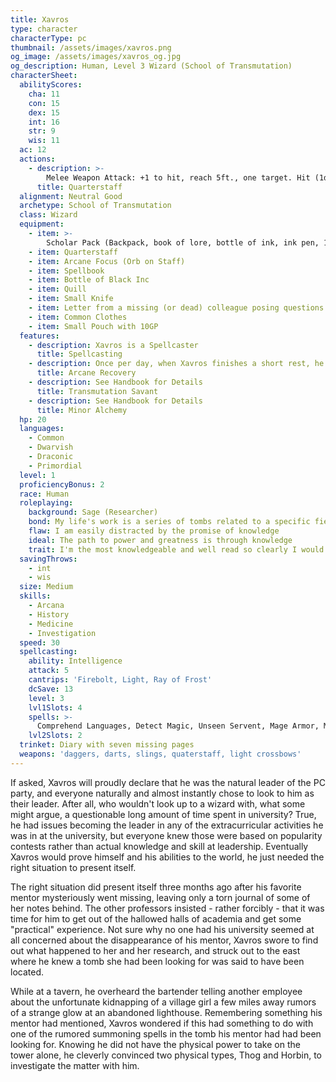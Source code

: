 ```yaml
---
title: Xavros
type: character
characterType: pc
thumbnail: /assets/images/xavros.png
og_image: /assets/images/xavros_og.jpg
og_description: Human, Level 3 Wizard (School of Transmutation)
characterSheet:
  abilityScores:
    cha: 11
    con: 15
    dex: 15
    int: 16
    str: 9
    wis: 11
  ac: 12
  actions:
    - description: >-
        Melee Weapon Attack: +1 to hit, reach 5ft., one target. Hit (1d6) bludgeoning damage, or (1d8) bludgeoning damaging if used with two hands
      title: Quarterstaff
  alignment: Neutral Good
  archetype: School of Transmutation
  class: Wizard
  equipment:
    - item: >-
        Scholar Pack (Backpack, book of lore, bottle of ink, ink pen, 10 sheets of parchment, little bag of sand)
    - item: Quarterstaff
    - item: Arcane Focus (Orb on Staff)
    - item: Spellbook
    - item: Bottle of Black Inc
    - item: Quill
    - item: Small Knife
    - item: Letter from a missing (or dead) colleague posing questions he can't answer
    - item: Common Clothes
    - item: Small Pouch with 10GP
  features:
    - description: Xavros is a Spellcaster
      title: Spellcasting
    - description: Once per day, when Xavros finishes a short rest, he can choose expended spell slots to recover
      title: Arcane Recovery
    - description: See Handbook for Details
      title: Transmutation Savant
    - description: See Handbook for Details
      title: Minor Alchemy
  hp: 20
  languages:
    - Common
    - Dwarvish
    - Draconic
    - Primordial
  level: 1
  proficiencyBonus: 2
  race: Human
  roleplaying:
    background: Sage (Researcher)
    bond: My life's work is a series of tombs related to a specific field of lore
    flaw: I am easily distracted by the promise of knowledge
    ideal: The path to power and greatness is through knowledge
    trait: I'm the most knowledgeable and well read so clearly I would make the best leader
  savingThrows:
    - int
    - wis
  size: Medium
  skills:
    - Arcana
    - History
    - Medicine
    - Investigation
  speed: 30
  spellcasting:
    ability: Intelligence
    attack: 5
    cantrips: 'Firebolt, Light, Ray of Frost'
    dcSave: 13
    level: 3
    lvl1Slots: 4
    spells: >-
      Comprehend Languages, Detect Magic, Unseen Servent, Mage Armor, Magic Missile, Identify
    lvl2Slots: 2
  trinket: Diary with seven missing pages
  weapons: 'daggers, darts, slings, quaterstaff, light crossbows'
---
```

If asked, Xavros will proudly declare that he was the natural leader of the PC party, and everyone naturally and almost instantly chose to look to him as their leader.  After all, who wouldn't look up to a wizard with, what some might argue, a questionable long amount of time spent in university? True, he had issues becoming the leader in any of the extracurricular activities he was in at the university, but everyone knew those were based on popularity contests rather than actual knowledge and skill at leadership.  Eventually Xavros would prove himself and his abilities to the world, he just needed the right situation to present itself. 

The right situation did present itself three months ago after his favorite mentor mysteriously went missing, leaving only a torn journal of some of her notes behind. The other professors insisted - rather forcibly - that it was time for him to get out of the hallowed halls of academia and get some "practical" experience. Not sure why no one had his university seemed at all concerned about the disappearance of his mentor, Xavros swore to find out what happened to her and her research, and struck out to the east where he knew a tomb she had been looking for was said to have been located. 

While at a tavern, he overheard the bartender telling another employee about the unfortunate kidnapping of a village girl a few miles away rumors of a strange glow at an abandoned lighthouse.  Remembering something his mentor had mentioned, Xavros wondered if this had something to do with  one of the rumored summoning spells in the tomb his mentor had had been looking for. Knowing he did not have the physical power to take on the tower alone, he cleverly convinced two physical types, Thog and Horbin, to investigate the matter with him.
